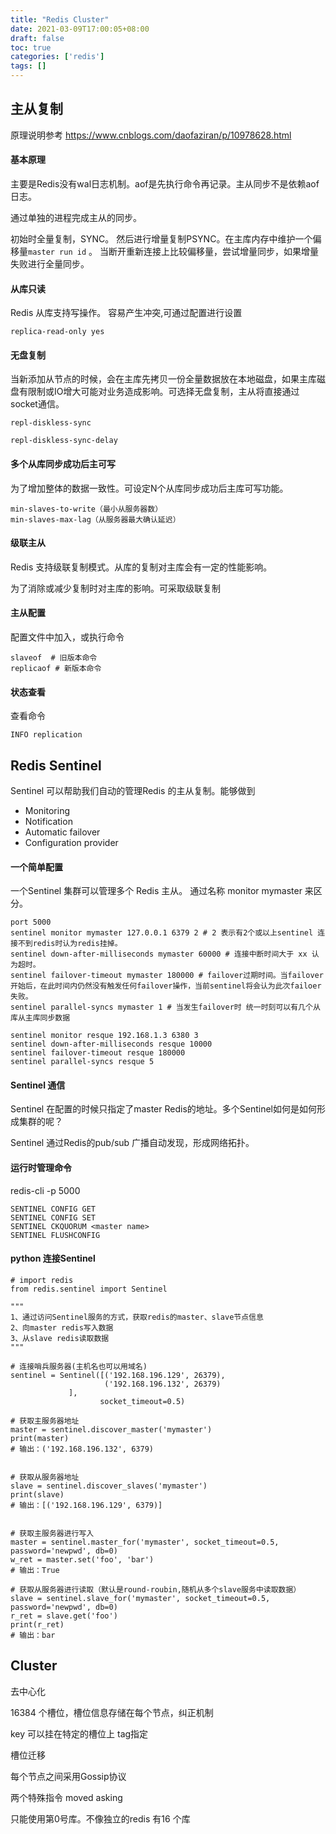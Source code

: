 ```yaml
---
title: "Redis Cluster"
date: 2021-03-09T17:00:05+08:00
draft: false 
toc: true
categories: ['redis']
tags: []
---
```


## 主从复制

原理说明参考 https://www.cnblogs.com/daofaziran/p/10978628.html

#### 基本原理

主要是Redis没有wal日志机制。aof是先执行命令再记录。主从同步不是依赖aof日志。

通过单独的进程完成主从的同步。

初始时全量复制，SYNC。 然后进行增量复制PSYNC。在主库内存中维护一个偏移量`master run id` 。 当断开重新连接上比较偏移量，尝试增量同步，如果增量失败进行全量同步。

#### 从库只读

Redis 从库支持写操作。 容易产生冲突,可通过配置进行设置

```
replica-read-only yes
```

#### 无盘复制

当新添加从节点的时候，会在主库先拷贝一份全量数据放在本地磁盘，如果主库磁盘有限制或IO增大可能对业务造成影响。可选择无盘复制，主从将直接通过socket通信。

```
repl-diskless-sync

repl-diskless-sync-delay
```

#### 多个从库同步成功后主可写

为了增加整体的数据一致性。可设定N个从库同步成功后主库可写功能。

```
min-slaves-to-write（最小从服务器数）
min-slaves-max-lag（从服务器最大确认延迟）
```

#### 级联主从

Redis 支持级联复制模式。从库的复制对主库会有一定的性能影响。

为了消除或减少复制时对主库的影响。可采取级联复制

#### 主从配置

配置文件中加入，或执行命令
```
slaveof  # 旧版本命令
replicaof # 新版本命令
```

#### 状态查看

查看命令
```
INFO replication
```


## Redis Sentinel 

Sentinel 可以帮助我们自动的管理Redis 的主从复制。能够做到

- Monitoring
- Notification
- Automatic failover
- Configuration provider


#### 一个简单配置

一个Sentinel 集群可以管理多个 Redis 主从。 通过名称 monitor mymaster 来区分。

```
port 5000
sentinel monitor mymaster 127.0.0.1 6379 2 # 2 表示有2个或以上sentinel 连接不到redis时认为redis挂掉。
sentinel down-after-milliseconds mymaster 60000 # 连接中断时间大于 xx 认为超时。
sentinel failover-timeout mymaster 180000 # failover过期时间。当failover开始后，在此时间内仍然没有触发任何failover操作，当前sentinel将会认为此次failoer失败。
sentinel parallel-syncs mymaster 1 # 当发生failover时 统一时刻可以有几个从库从主库同步数据

sentinel monitor resque 192.168.1.3 6380 3
sentinel down-after-milliseconds resque 10000
sentinel failover-timeout resque 180000
sentinel parallel-syncs resque 5
```

#### Sentinel 通信

Sentinel 在配置的时候只指定了master Redis的地址。多个Sentinel如何是如何形成集群的呢？

Sentinel 通过Redis的pub/sub 广播自动发现，形成网络拓扑。


#### 运行时管理命令

redis-cli -p 5000
```
SENTINEL CONFIG GET 
SENTINEL CONFIG SET 
SENTINEL CKQUORUM <master name>
SENTINEL FLUSHCONFIG 
```

#### python 连接Sentinel

```
# import redis
from redis.sentinel import Sentinel
 
"""
1、通过访问Sentinel服务的方式，获取redis的master、slave节点信息
2、向master redis写入数据
3、从slave redis读取数据
"""
 
# 连接哨兵服务器(主机名也可以用域名)
sentinel = Sentinel([('192.168.196.129', 26379),
                     ('192.168.196.132', 26379)
             ],
                    socket_timeout=0.5)
 
# 获取主服务器地址
master = sentinel.discover_master('mymaster')
print(master)
# 输出：('192.168.196.132', 6379)
 
 
# 获取从服务器地址
slave = sentinel.discover_slaves('mymaster')
print(slave)
# 输出：[('192.168.196.129', 6379)]
 
 
# 获取主服务器进行写入
master = sentinel.master_for('mymaster', socket_timeout=0.5, password='newpwd', db=0)
w_ret = master.set('foo', 'bar')
# 输出：True
 
# 获取从服务器进行读取（默认是round-roubin,随机从多个slave服务中读取数据）
slave = sentinel.slave_for('mymaster', socket_timeout=0.5, password='newpwd', db=0)
r_ret = slave.get('foo')
print(r_ret)
# 输出：bar
```

## Cluster

去中心化

16384 个槽位，槽位信息存储在每个节点，纠正机制

key 可以挂在特定的槽位上 tag指定

槽位迁移

每个节点之间采用Gossip协议

两个特殊指令 moved asking

只能使用第0号库。不像独立的redis 有16 个库
